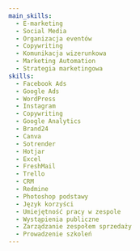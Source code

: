 ```yaml
---
main_skills:
  - E-marketing
  - Social Media
  - Organizacja eventów
  - Copywriting
  - Komunikacja wizerunkowa
  - Marketing Automation
  - Strategia marketingowa
skills:
  - Facebook Ads
  - Google Ads
  - WordPress
  - Instagram
  - Copywriting
  - Google Analytics
  - Brand24
  - Canva
  - Sotrender
  - Hotjar
  - Excel
  - FreshMail
  - Trello
  - CRM
  - Redmine
  - Photoshop podstawy
  - Język korzyści
  - Umiejętność pracy w zespole
  - Wystąpienia publiczne
  - Zarządzanie zespołem sprzedaży
  - Prowadzenie szkoleń
---
```

